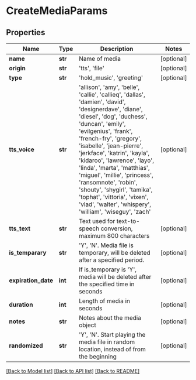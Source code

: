 # CreateMediaParams

## Properties
Name | Type | Description | Notes
------------ | ------------- | ------------- | -------------
**name** | **str** | Name of media | [optional] 
**origin** | **str** | &#39;tts&#39;, &#39;file&#39; | [optional] 
**type** | **str** | &#39;hold_music&#39;, &#39;greeting&#39; | [optional] 
**tts_voice** | **str** | &#39;allison&#39;, &#39;amy&#39;, &#39;belle&#39;, &#39;callie&#39;, &#39;callieq&#39;, &#39;dallas&#39;, &#39;damien&#39;, &#39;david&#39;, &#39;designerdave&#39;, &#39;diane&#39;, &#39;diesel&#39;, &#39;dog&#39;, &#39;duchess&#39;, &#39;duncan&#39;, &#39;emily&#39;, &#39;evilgenius&#39;, &#39;frank&#39;, &#39;french-fry&#39;, &#39;gregory&#39;, &#39;isabelle&#39;, &#39;jean-pierre&#39;, &#39;jerkface&#39;, &#39;katrin&#39;, &#39;kayla&#39;, &#39;kidaroo&#39;, &#39;lawrence&#39;, &#39;layo&#39;, &#39;linda&#39;, &#39;marta&#39;, &#39;matthias&#39;, &#39;miguel&#39;, &#39;millie&#39;, &#39;princess&#39;, &#39;ransomnote&#39;, &#39;robin&#39;, &#39;shouty&#39;, &#39;shygirl&#39;, &#39;tamika&#39;, &#39;tophat&#39;, &#39;vittoria&#39;, &#39;vixen&#39;, &#39;vlad&#39;, &#39;walter&#39;, &#39;whispery&#39;, &#39;william&#39;, &#39;wiseguy&#39;, &#39;zach&#39; | [optional] 
**tts_text** | **str** | Text used for text-to-speech conversion, maximum 800 characters | [optional] 
**is_temparary** | **str** | &#39;Y&#39;, &#39;N&#39;. Media file is temporary, will be deleted after a specified period. | [optional] 
**expiration_date** | **int** | If is_temporary is &#39;Y&#39;, media will be deleted after the specified time in seconds | [optional] 
**duration** | **int** | Length of media in seconds | [optional] 
**notes** | **str** | Notes about the media object | [optional] 
**randomized** | **str** | &#39;Y&#39;, &#39;N&#39;. Start playing the media file in random location, instead of from the beginning | [optional] 

[[Back to Model list]](../README.md#documentation-for-models) [[Back to API list]](../README.md#documentation-for-api-endpoints) [[Back to README]](../README.md)


